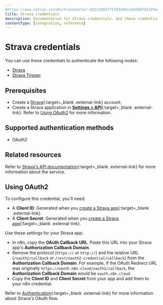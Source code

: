 ```yaml
---
#https://www.notion.so/n8n/Frontmatter-432c2b8dff1f43d4b1c8d20075510fe4
title: Strava credentials
description: Documentation for Strava credentials. Use these credentials to authenticate Strava in n8n, a workflow automation platform.
contentType: [integration, reference]
---
```


# Strava credentials

You can use these credentials to authenticate the following nodes:

- [Strava](/integrations/builtin/app-nodes/n8n-nodes-base.strava/)
- [Strava Trigger](/integrations/builtin/trigger-nodes/n8n-nodes-base.stravatrigger/)

## Prerequisites

- Create a [Strava](https://strava.com){:target=_blank .external-link} account.
- Create a Strava application in [**Settings > API**](https://www.strava.com/settings/api){:target=_blank .external-link}. Refer to [Using OAuth2](#using-oauth2) for more information.

## Supported authentication methods

- OAuth2

## Related resources

Refer to [Strava's API documentation](https://developers.strava.com/docs/reference/){:target=_blank .external-link} for more information about the service.

## Using OAuth2

To configure this credential, you'll need:

- A **Client ID**: Generated when you [create a Strava app](https://developers.strava.com/docs/getting-started/#account){:target=_blank .external-link}.
- A **Client Secret**: Generated when you [create a Strava app](https://developers.strava.com/docs/getting-started/#account){:target=_blank .external-link}.

Use these settings for your Strava app:

- In n8n, copy the **OAuth Callback URL**. Paste this URL into your Strava app's **Authorization Callback Domain**.
- Remove the protocol (`https://` or `http://`) and the relative URL (`/oauth2/callback` or `/rest/oauth2-credential/callback`) from the **Authorization Callback Domain**. For example, if the OAuth Redirect URL was originally `https://oauth.n8n.cloud/oauth2/callback`, the **Authorization Callback Domain** would be `oauth.n8n.cloud`.
- Copy the **Client ID** and **Client Secret** from your app and add them to your n8n credential.

Refer to [Authentication](https://developers.strava.com/docs/authentication/){:target=_blank .external-link} for more information about Strava's OAuth flow.
